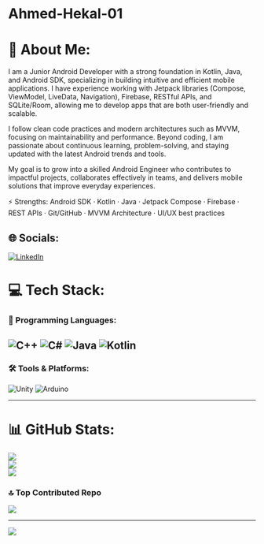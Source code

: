 # Ahmed-Hekal-01
# 💫 About Me:
I am a Junior Android Developer with a strong foundation in Kotlin, Java, and Android SDK, specializing in building intuitive and efficient mobile applications. I have experience working with Jetpack libraries (Compose, ViewModel, LiveData, Navigation), Firebase, RESTful APIs, and SQLite/Room, allowing me to develop apps that are both user-friendly and scalable.

I follow clean code practices and modern architectures such as MVVM, focusing on maintainability and performance. Beyond coding, I am passionate about continuous learning, problem-solving, and staying updated with the latest Android trends and tools.

My goal is to grow into a skilled Android Engineer who contributes to impactful projects, collaborates effectively in teams, and delivers mobile solutions that improve everyday experiences.

⚡ Strengths: Android SDK · Kotlin · Java · Jetpack Compose · Firebase · REST APIs · Git/GitHub · MVVM Architecture · UI/UX best practices
## 🌐 Socials:
[![LinkedIn](https://img.shields.io/badge/LinkedIn-%230077B5.svg?logo=linkedin&logoColor=white)](https://linkedin.com/in/hekal01) 

# 💻 Tech Stack:

### 🧠 Programming Languages:
![C++](https://img.shields.io/badge/c++-%2300599C.svg?style=for-the-badge&logo=c%2B%2B&logoColor=white) 
![C#](https://img.shields.io/badge/c%23-%23239120.svg?style=for-the-badge&logo=csharp&logoColor=white) 
![Java](https://img.shields.io/badge/java-%23ED8B00.svg?style=for-the-badge&logo=openjdk&logoColor=white) 
![Kotlin](https://img.shields.io/badge/kotlin-%237F52FF.svg?style=for-the-badge&logo=kotlin&logoColor=white) 
---


### 🛠️ Tools & Platforms:
![Unity](https://img.shields.io/badge/unity-%23000000.svg?style=for-the-badge&logo=unity&logoColor=white) 
![Arduino](https://img.shields.io/badge/-Arduino-00979D?style=for-the-badge&logo=Arduino&logoColor=white)

---

# 📊 GitHub Stats:
![](https://github-readme-stats.vercel.app/api?username=Ahmed-Hekal-01&theme=dark&hide_border=false&include_all_commits=false&count_private=false)<br/>
![](https://nirzak-streak-stats.vercel.app/?user=Ahmed-Hekal-01&theme=dark&hide_border=false)<br/>
![](https://github-readme-stats.vercel.app/api/top-langs/?username=Ahmed-Hekal-01&theme=dark&hide_border=false&include_all_commits=false&count_private=false&layout=compact)

### 🔝 Top Contributed Repo
![](https://github-contributor-stats.vercel.app/api?username=Ahmed-Hekal-01&limit=5&theme=dark&combine_all_yearly_contributions=true)

---

[![](https://visitcount.itsvg.in/api?id=Ahemd-Hekal-01&icon=0&color=0)](https://visitcount.itsvg.in)

